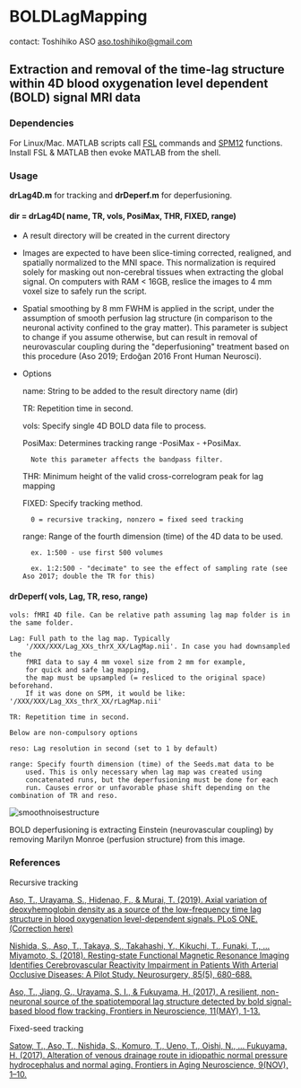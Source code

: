 # BOLDLagMapping

contact: Toshihiko ASO aso.toshihiko@gmail.com

## Extraction and removal of the time-lag structure within 4D blood oxygenation level dependent (BOLD) signal MRI data

### Dependencies
For Linux/Mac. MATLAB scripts call [FSL][] commands and [SPM12] functions. 
Install FSL & MATLAB then evoke MATLAB from the shell.

[FSL]: https://fsl.fmrib.ox.ac.uk/fsl/fslwiki "FSL"
[SPM12]: https://www.fil.ion.ucl.ac.uk/spm/software/spm12/

### Usage

**drLag4D.m** for tracking and **drDeperf.m** for deperfusioning.


#### dir = drLag4D( name, TR, vols, PosiMax, THR, FIXED, range) ####

- A result directory will be created in the current directory
- Images are expected to have been slice-timing corrected, realigned, and spatially normalized to the MNI space. This normalization is required solely for masking out non-cerebral tissues when extracting the global signal. On computers with RAM < 16GB, reslice the images to 4 mm voxel size to safely run the script.
- Spatial smoothing by 8 mm FWHM is applied in the script, under the assumption of smooth perfusion lag structure (in comparison to the neuronal activity confined to the gray matter). This parameter is subject to change if you assume otherwise, but can result in removal of neurovascular coupling during the "deperfusioning" treatment based on this procedure (Aso 2019; Erdoğan 2016 Front Human Neurosci).

- Options

	name: String to be added to the result directory name (dir)

	TR: Repetition time in second.

	vols: Specify single 4D BOLD data file to process.

	PosiMax: Determines tracking range -PosiMax - +PosiMax. 

		Note this parameter affects the bandpass filter. 

	THR: Minimum height of the valid cross-correlogram peak for lag mapping

	FIXED: Specify tracking method. 
	
		0 = recursive tracking, nonzero = fixed seed tracking

	range: Range of the fourth dimension (time) of the 4D data to be used.

		ex. 1:500 - use first 500 volumes

		ex. 1:2:500 - "decimate" to see the effect of sampling rate (see Aso 2017; double the TR for this)


#### drDeperf( vols, Lag, TR, reso, range) ####

	vols: fMRI 4D file. Can be relative path assuming lag map folder is in the same folder.

	Lag: Full path to the lag map. Typically
		'/XXX/XXX/Lag_XXs_thrX_XX/LagMap.nii'. In case you had downsampled the
		fMRI data to say 4 mm voxel size from 2 mm for example,  
		for quick and safe lag mapping, 
		the map must be upsampled (= resliced to the original space) beforehand. 
		If it was done on SPM, it would be like: '/XXX/XXX/Lag_XXs_thrX_XX/rLagMap.nii'

	TR: Repetition time in second.

	Below are non-compulsory options
	
	reso: Lag resolution in second (set to 1 by default)

	range: Specify fourth dimension (time) of the Seeds.mat data to be
		used. This is only necessary when lag map was created using
		concatenated runs, but the deperfusioning must be done for each
		run. Causes	error or unfavorable phase shift depending on the combination of TR and reso.
![smoothnoisestructure](https://upload.wikimedia.org/wikipedia/commons/thumb/9/9c/Hybrid_image_decomposition.jpg/256px-Hybrid_image_decomposition.jpg)

BOLD deperfusioning is extracting Einstein (neurovascular coupling) by removing Marilyn Monroe (perfusion structure) from this image.

### References

Recursive tracking

[Aso, T., Urayama, S., Hidenao, F., & Murai, T. (2019). Axial variation of deoxyhemoglobin density as a source of the low-frequency time lag structure in blood oxygenation level-dependent signals. PLoS ONE.](https://doi.org/10.1371/journal.pone.0222787) [(Correction here)](https://journals.plos.org/plosone/article?id=10.1371/journal.pone.0225489)

[Nishida, S., Aso, T., Takaya, S., Takahashi, Y., Kikuchi, T., Funaki, T., … Miyamoto, S. (2018). Resting-state Functional Magnetic Resonance Imaging Identifies Cerebrovascular Reactivity Impairment in Patients With Arterial Occlusive Diseases: A Pilot Study. Neurosurgery, 85(5), 680-688.](https://doi.org/10.1093/neuros/nyy434)

[Aso, T., Jiang, G., Urayama, S. I., & Fukuyama, H. (2017). A resilient, non-neuronal source of the spatiotemporal lag structure detected by bold signal-based blood flow tracking. Frontiers in Neuroscience, 11(MAY), 1-13.](https://doi.org/10.3389/fnins.2017.00256)

Fixed-seed tracking

[Satow, T., Aso, T., Nishida, S., Komuro, T., Ueno, T., Oishi, N., … Fukuyama, H. (2017). Alteration of venous drainage route in idiopathic normal pressure hydrocephalus and normal aging. Frontiers in Aging Neuroscience, 9(NOV), 1–10.](https://doi.org/10.3389/fnagi.2017.00387)


